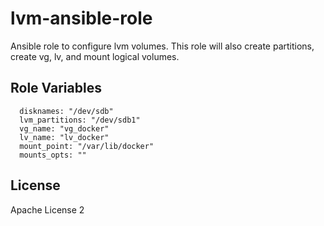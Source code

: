 # lvm-ansible-role

Ansible role to configure lvm volumes.
This role will also create partitions, create vg, lv, and mount logical volumes.

Role Variables
--------------

```
  disknames: "/dev/sdb"
  lvm_partitions: "/dev/sdb1"
  vg_name: "vg_docker"
  lv_name: "lv_docker"
  mount_point: "/var/lib/docker"
  mounts_opts: ""
```

License
-------

Apache License 2
